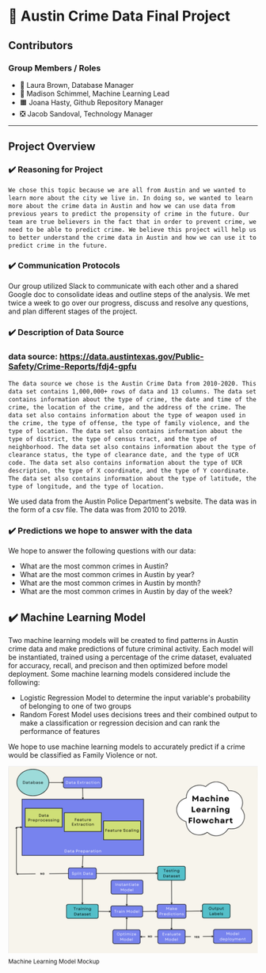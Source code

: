 # :cop: Austin Crime Data Final Project

## Contributors
### Group Members / Roles

- 🔵 Laura Brown, Database Manager
- 🔺 Madison Schimmel, Machine Learning Lead
- 🟧 Joana Hasty, Github Repository Manager
- ❎ Jacob Sandoval, Technology Manager
---

## Project Overview
### :heavy_check_mark: Reasoning for Project
    We chose this topic because we are all from Austin and we wanted to learn more about the city we live in. In doing so, we wanted to learn more about the crime data in Austin and how we can use data from previous years to predict the propensity of crime in the future. Our team are true believers in the fact that in order to prevent crime, we need to be able to predict crime. We believe this project will help us to better understand the crime data in Austin and how we can use it to predict crime in the future.
### ✔️ Communication Protocols
Our group utilized Slack to communicate with each other and a shared Google doc to consolidate ideas and outline steps of the analysis. We met twice a week to go over our progress, discuss and resolve any questions, and plan different stages of the project.
### :heavy_check_mark: Description of Data Source
### data source: https://data.austintexas.gov/Public-Safety/Crime-Reports/fdj4-gpfu
    The data source we chose is the Austin Crime Data from 2010-2020. This data set contains 1,000,000+ rows of data and 13 columns. The data set contains information about the type of crime, the date and time of the crime, the location of the crime, and the address of the crime. The data set also contains information about the type of weapon used in the crime, the type of offense, the type of family violence, and the type of location. The data set also contains information about the type of district, the type of census tract, and the type of neighborhood. The data set also contains information about the type of clearance status, the type of clearance date, and the type of UCR code. The data set also contains information about the type of UCR description, the type of X coordinate, and the type of Y coordinate. The data set also contains information about the type of latitude, the type of longitude, and the type of location.
We used data from the Austin Police Department's website. The data was in the form of a csv file. The data was from 2010 to 2019.
### :heavy_check_mark: Predictions we hope to answer with the data
We hope to answer the following questions with our data:
- What are the most common crimes in Austin?
- What are the most common crimes in Austin by year?
- What are the most common crimes in Austin by month?
- What are the most common crimes in Austin by day of the week?

## ✔️ Machine Learning Model
Two machine learning models will be created to find patterns in Austin crime data and make predictions of future criminal activity. Each model will be instantiated, trained using a percentage of the crime dataset, evaluated for accuracy, recall, and precison and then optimized before model deployment. Some machine learning models considered include the following:
- Logistic Regression Model to determine the input variable's probability of belonging to one of two groups
- Random Forest Model uses decisions trees and their combined output to make a classification or regression decision and can rank the performance of features

We hope to use machine learning models to accurately predict if a crime would be classified as Family Violence or not.

![Machine Learning Model Mockup](https://github.com/hastyjr/Group_2_Final_project/blob/mschimmy/Resources/Images/machine_learning_flowchart.png)
<sub>Machine Learning Model Mockup</sub>